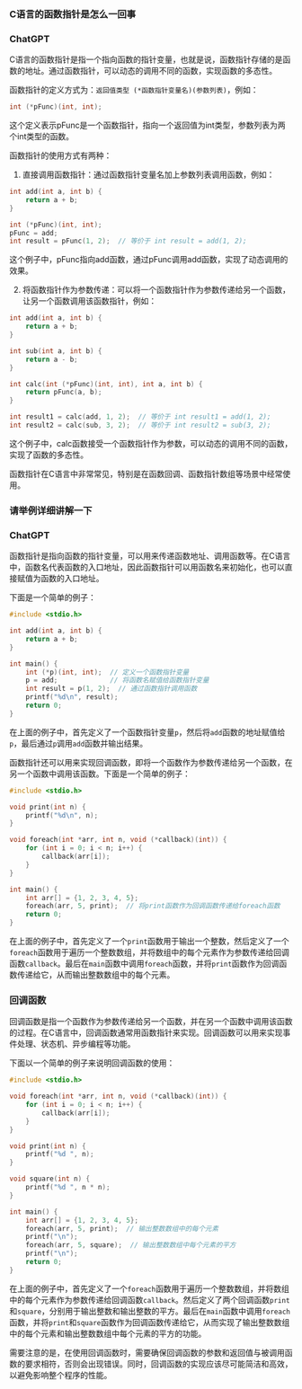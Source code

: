 ### C语言的函数指针是怎么一回事



### ChatGPT

C语言的函数指针是指一个指向函数的指针变量，也就是说，函数指针存储的是函数的地址。通过函数指针，可以动态的调用不同的函数，实现函数的多态性。

函数指针的定义方式为：`返回值类型 (*函数指针变量名)(参数列表)`，例如：

```C
int (*pFunc)(int, int);
```

这个定义表示pFunc是一个函数指针，指向一个返回值为int类型，参数列表为两个int类型的函数。

函数指针的使用方式有两种：

1. 直接调用函数指针：通过函数指针变量名加上参数列表调用函数，例如：

```c
int add(int a, int b) {
    return a + b;
}

int (*pFunc)(int, int);
pFunc = add;
int result = pFunc(1, 2);  // 等价于 int result = add(1, 2);
```

这个例子中，pFunc指向add函数，通过pFunc调用add函数，实现了动态调用的效果。

2. 将函数指针作为参数传递：可以将一个函数指针作为参数传递给另一个函数，让另一个函数调用该函数指针，例如：

```C
int add(int a, int b) {
    return a + b;
}

int sub(int a, int b) {
    return a - b;
}

int calc(int (*pFunc)(int, int), int a, int b) {
    return pFunc(a, b);
}

int result1 = calc(add, 1, 2);  // 等价于 int result1 = add(1, 2);
int result2 = calc(sub, 3, 2);  // 等价于 int result2 = sub(3, 2);
```

这个例子中，calc函数接受一个函数指针作为参数，可以动态的调用不同的函数，实现了函数的多态性。

函数指针在C语言中非常常见，特别是在函数回调、函数指针数组等场景中经常使用。

### 请举例详细讲解一下



### ChatGPT

函数指针是指向函数的指针变量，可以用来传递函数地址、调用函数等。在C语言中，函数名代表函数的入口地址，因此函数指针可以用函数名来初始化，也可以直接赋值为函数的入口地址。

下面是一个简单的例子：

```c
#include <stdio.h>

int add(int a, int b) {
    return a + b;
}

int main() {
    int (*p)(int, int);  // 定义一个函数指针变量
    p = add;             // 将函数名赋值给函数指针变量
    int result = p(1, 2);  // 通过函数指针调用函数
    printf("%d\n", result);
    return 0;
}
```

在上面的例子中，首先定义了一个函数指针变量`p`，然后将`add`函数的地址赋值给`p`，最后通过`p`调用`add`函数并输出结果。

函数指针还可以用来实现回调函数，即将一个函数作为参数传递给另一个函数，在另一个函数中调用该函数。下面是一个简单的例子：

```c
#include <stdio.h>

void print(int n) {
    printf("%d\n", n);
}

void foreach(int *arr, int n, void (*callback)(int)) {
    for (int i = 0; i < n; i++) {
        callback(arr[i]);
    }
}

int main() {
    int arr[] = {1, 2, 3, 4, 5};
    foreach(arr, 5, print);  // 将print函数作为回调函数传递给foreach函数
    return 0;
}
```

在上面的例子中，首先定义了一个`print`函数用于输出一个整数，然后定义了一个`foreach`函数用于遍历一个整数数组，并将数组中的每个元素作为参数传递给回调函数`callback`。最后在`main`函数中调用`foreach`函数，并将`print`函数作为回调函数传递给它，从而输出整数数组中的每个元素。

### 回调函数

回调函数是指一个函数作为参数传递给另一个函数，并在另一个函数中调用该函数的过程。在C语言中，回调函数通常用函数指针来实现。回调函数可以用来实现事件处理、状态机、异步编程等功能。

下面以一个简单的例子来说明回调函数的使用：

```c
#include <stdio.h>

void foreach(int *arr, int n, void (*callback)(int)) {
    for (int i = 0; i < n; i++) {
        callback(arr[i]);
    }
}

void print(int n) {
    printf("%d ", n);
}

void square(int n) {
    printf("%d ", n * n);
}

int main() {
    int arr[] = {1, 2, 3, 4, 5};
    foreach(arr, 5, print);  // 输出整数数组中的每个元素
    printf("\n");
    foreach(arr, 5, square);  // 输出整数数组中每个元素的平方
    printf("\n");
    return 0;
}
```

在上面的例子中，首先定义了一个`foreach`函数用于遍历一个整数数组，并将数组中的每个元素作为参数传递给回调函数`callback`。然后定义了两个回调函数`print`和`square`，分别用于输出整数和输出整数的平方。最后在`main`函数中调用`foreach`函数，并将`print`和`square`函数作为回调函数传递给它，从而实现了输出整数数组中的每个元素和输出整数数组中每个元素的平方的功能。

需要注意的是，在使用回调函数时，需要确保回调函数的参数和返回值与被调用函数的要求相符，否则会出现错误。同时，回调函数的实现应该尽可能简洁和高效，以避免影响整个程序的性能。